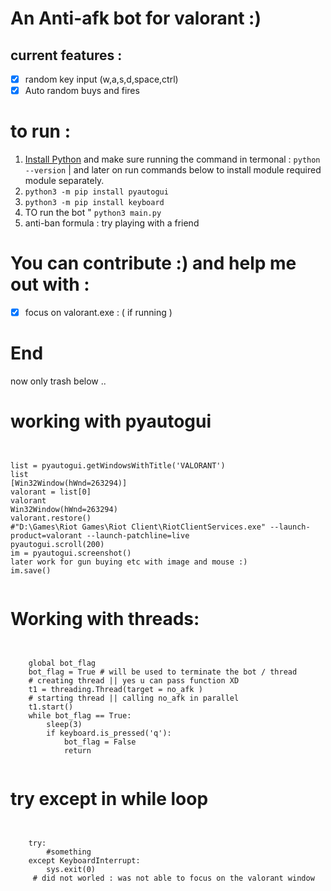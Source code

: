 # An Anti-afk bot for valorant :)

## current features :

* [X] random key input  (w,a,s,d,space,ctrl)
* [X] Auto random buys and fires

# to run :

1. [Install Python](https://apps.microsoft.com/store/detail/9P7QFQMJRFP7?hl=en-us&gl=US) and make sure running the command in termonal : 
    ```python --version```   | and later on run commands below to install module required module separately.
2. ```python3 -m pip install pyautogui```
3. ```python3 -m pip install keyboard```
4. TO run the bot " ```python3 main.py```
5. anti-ban formula : try playing with a friend

# You can contribute :) and help me out with   :

* [X] focus on valorant.exe : ( if running )

# End

now only trash below ..

# working with pyautogui
<pre lang="python"><code>

list = pyautogui.getWindowsWithTitle('VALORANT')
list
[Win32Window(hWnd=263294)]
valorant = list[0]
valorant
Win32Window(hWnd=263294)
valorant.restore()
#"D:\Games\Riot Games\Riot Client\RiotClientServices.exe" --launch-product=valorant --launch-patchline=live
pyautogui.scroll(200)
im = pyautogui.screenshot()
later work for gun buying etc with image and mouse :)
im.save()

</code></pre>

# Working with threads: 

<pre lang="python"><code>

    global bot_flag 
    bot_flag = True # will be used to terminate the bot / thread
    # creating thread || yes u can pass function XD
    t1 = threading.Thread(target = no_afk ) 
    # starting thread || calling no_afk in parallel
    t1.start()
    while bot_flag == True:
        sleep(3)
        if keyboard.is_pressed('q'):
            bot_flag = False
            return
            
</code></pre>

# try except in while loop

<pre lang="python"><code>

    try:
        #something
    except KeyboardInterrupt:
        sys.exit(0)
     # did not worled : was not able to focus on the valorant window       
</code></pre>

<!--  I did it for fun project-->
